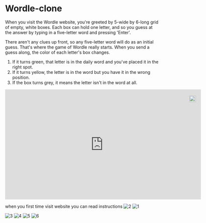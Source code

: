 # Wordle-clone
When you visit the Wordle website, you're greeted by 5-wide by 6-long grid of empty, white boxes. Each box can hold one letter, and so you guess at the answer by typing in a five-letter word and pressing 'Enter'.

There aren't any clues up front, so any five-letter word will do as an initial guess. That's where the game of Wordle really starts. When you send a guess along, the color of each letter's box changes.

1. If it turns green, that letter is in the daily word and you've placed it in the right spot.
2. If it turns yellow, the letter is in the word but you have it in the wrong position.
3. If the box turns grey, it means the letter isn't in the word at all.

<div style="position:relative;width:fit-content;height:fit-content;">
            <a style="position:absolute;top:20px;right:1rem;opacity:0.8;" href="https://clipchamp.com/watch/zkBxxy9wrdL?utm_source=embed&utm_medium=embed&utm_campaign=watch">
                <img style="height:22px;" src="https://clipchamp.com/e.svg" alt="Made with Clipchamp" />
            </a>
            <iframe allowfullscreen style="border:none" src="https://clipchamp.com/watch/zkBxxy9wrdL/embed" width="640" height="360"></iframe>
        </div>

when you first time visit website you can read instructions 
![2](https://user-images.githubusercontent.com/78737552/182459193-5689c86c-5dc2-44ff-8640-68c3812f4637.png)
![1](https://user-images.githubusercontent.com/78737552/182459183-30575a20-8a14-4677-8c0b-44069e7c9f18.png)


![3](https://user-images.githubusercontent.com/78737552/182459256-1117bbad-4269-42c6-a027-92b4bc21bf02.png)
![4](https://user-images.githubusercontent.com/78737552/182459266-c2008c85-6a23-4ed4-890f-435ddd976244.png)
![5](https://user-images.githubusercontent.com/78737552/182459273-05616aa5-3754-4a13-b090-fecdb2f5cdc6.png)
![6](https://user-images.githubusercontent.com/78737552/182459293-efe46596-bcca-459c-a27d-165aef2f5942.png)
